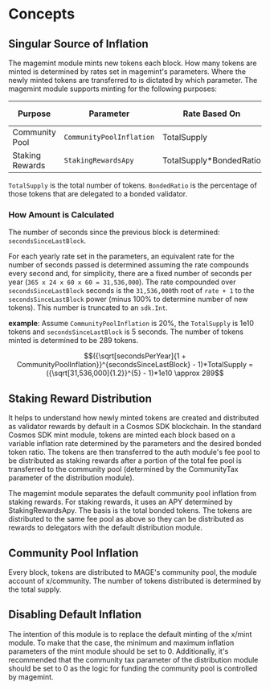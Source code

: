 <!--
order: 1
-->

# Concepts

## Singular Source of Inflation

The magemint module mints new tokens each block. How many tokens are minted is determined by rates set in magemint's parameters. Where the newly minted tokens are transferred to is dictated by which parameter. The magemint module supports minting for the following purposes:

| Purpose         | Parameter                | Rate Based On           | Transferred To  |
| --------------- | ------------------------ | ----------------------- | --------------- |
| Community Pool  | `CommunityPoolInflation` | TotalSupply             | x/community     |
| Staking Rewards | `StakingRewardsApy`      | TotalSupply*BondedRatio | x/auth fee pool |

`TotalSupply` is the total number of tokens. `BondedRatio` is the percentage of those tokens that are delegated to a bonded validator.

### How Amount is Calculated

The number of seconds since the previous block is determined: `secondsSinceLastBlock`.

For each yearly rate set in the parameters, an equivalent rate for the number of seconds passed is determined assuming the rate compounds every second and, for simplicity, there are a fixed number of seconds per year (`365 x 24 x 60 x 60 = 31,536,000`). The rate compounded over `secondsSinceLastBlock` seconds is the `31,536,000`th root of `rate + 1` to the `secondsSinceLastBlock` power (minus 100% to determine number of new tokens). This number is truncated to an `sdk.Int`.

**example**:
Assume `CommunityPoolInflation` is 20%, the `TotalSupply` is 1e10 tokens and `secondsSinceLastBlock` is 5 seconds. The number of tokens minted is determined to be 289 tokens.

```math
({\sqrt[secondsPerYear]{1 + CommunityPoolInflation}}^{secondsSinceLastBlock} - 1)*TotalSupply
= ({\sqrt[31,536,000]{1.2}}^{5} - 1)*1e10
\approx 289
```

## Staking Reward Distribution

It helps to understand how newly minted tokens are created and distributed as validator rewards by default in a Cosmos SDK blockchain. In the standard Cosmos SDK mint module, tokens are minted each block based on a variable inflation rate determined by the parameters and the desired bonded token ratio. The tokens are then transferred to the auth module's fee pool to be distributed as staking rewards after a portion of the total fee pool is transferred to the community pool (determined by the CommunityTax parameter of the distribution module).

The magemint module separates the default community pool inflation from staking rewards. For staking rewards, it uses an APY determined by StakingRewardsApy. The basis is the total bonded tokens. The tokens are distributed to the same fee pool as above so they can be distributed as rewards to delegators with the default distribution module.

## Community Pool Inflation

Every block, tokens are distributed to MAGE's community pool, the module account of x/community. The number of tokens distributed is determined by the total supply.

## Disabling Default Inflation

The intention of this module is to replace the default minting of the x/mint module. To make that the case, the minimum and maximum inflation parameters of the mint module should be set to 0. Additionally, it's recommended that the community tax parameter of the distribution module should be set to 0 as the logic for funding the community pool is controlled by magemint.

